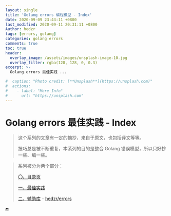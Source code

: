 ```yaml
---
layout: single
title: 'Golang errors 编程模型 - Index'
date: 2020-09-09 23:43:11 +0800
last_modified: 2020-09-11 20:31:11 +0800
Author: hedzr
tags: [errors, golang]
categories: golang errors
comments: true
toc: true
header:
  overlay_image: /assets/images/unsplash-image-10.jpg
  overlay_filter: rgba(128, 128, 0, 0.3)
excerpt: >-
  Golang errors 最佳实践 ...

#  caption: "Photo credit: [**Unsplash**](https://unsplash.com)"
#  actions:
#    - label: "More Info"
#      url: "https://unsplash.com"
---
```




# Golang errors 最佳实践 - Index

> 这个系列的文章有一定的摘抄，来自于原文，也包括译文等等。
>
> 技巧总是被不断重复，本系列的目的是整合 Golang 错误模型，所以只好抄一些、编一些。

>系列被分为两个部分：
>
>[〇、目录页](/golang/errors/golang-errors/)
>
>[一、最佳实践](/golang/errors/golang-errors-1/)
>
>[二、辅助库](/golang/errors/golang-errors-2/) - [hedzr/errors](https://github.com/hedzr/errors)





[^1]: [Error handling and Go - The Go Blog](https://blog.golang.org/error-handling-and-go) 
[^2]:  [Working with Errors in Go 1.13 - The Go Blog](https://blog.golang.org/go1.13-errors) 
[^3]:  [Defer, Panic, and Recover - The Go Blog](https://blog.golang.org/defer-panic-and-recover) 
[^4]: [Don't just check errors, handle them gracefully | Dave Cheney](https://dave.cheney.net/2016/04/27/dont-just-check-errors-handle-them-gracefully)
[^5]: [Errors are values - The Go Blog](https://blog.golang.org/errors-are-values)







🔚
